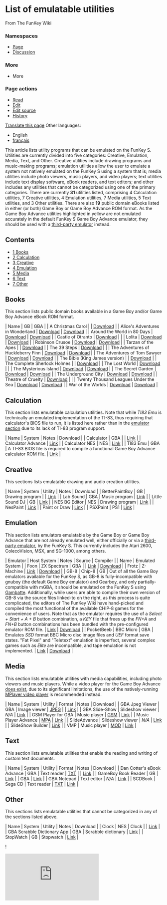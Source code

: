 # List of emulatable utilities

From The FunKey Wiki

### Namespaces

* [Page](/wiki/List_of_emulatable_utilities "View the content page [c]")
* [Discussion](/wiki/Talk:List_of_emulatable_utilities "Discussion about the content page [t]")

### More

* More

### Page actions

* [Read](/wiki/List_of_emulatable_utilities)
* [Edit](/w/index.php?title=List_of_emulatable_utilities&veaction=edit "Edit this page [v]")
* [Edit source](/w/index.php?title=List_of_emulatable_utilities&action=edit "Edit this page [e]")
* [History](/w/index.php?title=List_of_emulatable_utilities&action=history "Past revisions of this page [h]")

[Translate this page](/w/index.php?title=Special:Translate&group=page-List+of+emulatable+utilities&action=page&filter= "Special:Translate") Other languages:

* English
* [français](/wiki/List_of_emulatable_utilities/fr "Liste des utilitaires émulables (50% translated)")

This article lists utility programs that can be emulated on the FunKey S. Utilities are currently divided into five categories: Creative, Emulation, Media, Text, and Other. Creative utilities include drawing programs and music-making programs; emulation utilities allow the user to emulate a system not natively emulated on the FunKey S using a system that is; media utilities include photo viewers, music players, and video players; text utilities include text display software, eBook readers, and text editors; and other includes any utilities that cannot be categorized using one of the primary categories. There are currently **31** utilities listed, comprising 4 Calculation utilities, 7 Creative utilities, 4 Emulation utilities, 7 Media utilities, 5 Text utilities, and 3 Other utilities. There are also **19** public domain eBooks listed in either (or both) Game Boy or Game Boy Advance ROM format. As the Game Boy Advance utilities highlighted in yellow are not emulated accurately in the default FunKey S Game Boy Advance emulator, they should be used with a [third-party emulator](/wiki/List_of_third-party_OPK_applications#Emulators "List of third-party OPK applications") instead.

## Contents

* [1 Books](#books)
* [2 Calculation](#calculation)
* [3 Creative](#creative)
* [4 Emulation](#emulation)
* [5 Media](#media)
* [6 Text](#text)
* [7 Other](#other)

## Books

This section lists public domain books available in a Game Boy and/or Game Boy Advance eBook ROM format.

| Name | GB | GBA |
| A Christmas Carol |  | [Download](https://static.miraheze.org/funkeywiki/f/fc/Dickens_-_A_Christmas_Carol.gba) |
| Alice's Adventures in Wonderland | [Download](https://static.miraheze.org/funkeywiki/a/a0/Carroll_-_Alice%27s_Adventures_in_Wonderland.gb) | [Download](https://static.miraheze.org/funkeywiki/b/be/Carroll_-_Alice%27s_Adventures_in_Wonderland.gba) |
| Around the World in 80 Days | [Download](https://static.miraheze.org/funkeywiki/4/45/Verne_-_Around_the_World_in_80_Days.gb) | [Download](https://static.miraheze.org/funkeywiki/5/54/Verne_-_Around_the_World_in_80_Days.gba) |
| Castle of Otranto | [Download](https://static.miraheze.org/funkeywiki/1/1a/Walpole_-_Castle_of_Otranto.gb) |  |
| Lolita | [Download](https://static.miraheze.org/funkeywiki/a/a8/Nabokov_-_Lolita.gb) | [Download](https://static.miraheze.org/funkeywiki/6/6c/Nabokov_-_Lolita.gba) |
| Robinson Crusoe | [Download](https://static.miraheze.org/funkeywiki/e/e6/Defoe_-_Robinson_Crusoe.gb) | [Download](https://static.miraheze.org/funkeywiki/7/7a/Defoe_-_Robinson_Crusoe.gba) |
| Tarzan of the Apes |  | [Download](https://static.miraheze.org/funkeywiki/5/5d/Burroughs_-_Tarzan_of_the_Apes.gba) |
| The 39 Steps | [Download](https://static.miraheze.org/funkeywiki/9/9a/Buchan_-_The_39_Steps.gb) |  |
| The Adventures of Huckleberry Finn | [Download](https://static.miraheze.org/funkeywiki/1/1a/Twain_-_The_Adventures_of_Huckleberry_Finn.gb) | [Download](https://static.miraheze.org/funkeywiki/7/75/Twain_-_The_Adventures_of_Huckleberry_Finn.gba) |
| The Adventures of Tom Sawyer | [Download](https://static.miraheze.org/funkeywiki/4/4c/Twain_-_The_Adventures_of_Tom_Sawyer.gb) | [Download](https://static.miraheze.org/funkeywiki/f/ff/Twain_-_The_Adventures_of_Tom_Sawyer.gba) |
| The Bible (King James version) |  | [Download](https://static.miraheze.org/funkeywiki/9/91/The_Bible_%28King_James_Version%29.gba) |
| The Complete Sherlock Holmes |  | [Download](https://static.miraheze.org/funkeywiki/9/9b/Doyle_-_The_Complete_Sherlock_Holmes.gba) |
| The Lost World | [Download](https://static.miraheze.org/funkeywiki/0/01/Doyle_-_The_Lost_World.gb) |  |
| The Mysterious Island | [Download](https://static.miraheze.org/funkeywiki/e/e8/Verne_-_The_Mysterious_Island.gb) | [Download](https://static.miraheze.org/funkeywiki/0/0a/Verne_-_The_Mysterious_Island.gba) |
| The Secret Garden | [Download](https://static.miraheze.org/funkeywiki/c/c3/Burnett_-_The_Secret_Garden.gb) | [Download](https://static.miraheze.org/funkeywiki/1/12/Burnett_-_The_Secret_Garden.gba) |
| The Underground City | [Download](https://static.miraheze.org/funkeywiki/d/d2/Verne_-_The_Underground_City.gb) | [Download](https://static.miraheze.org/funkeywiki/7/7e/Verne_-_The_Underground_City.gba) |
| Theatre of Cruelty | [Download](https://static.miraheze.org/funkeywiki/2/21/Pratchett_-_Theatre_of_Cruelty.gb) |  |
| Twenty Thousand Leagues Under the Sea | [Download](https://static.miraheze.org/funkeywiki/0/06/Verne_-_Twenty_Thousand_Leagues_Under_The_Sea.gb) | [Download](https://static.miraheze.org/funkeywiki/5/59/Verne_-_Twenty_Thousand_Leagues_Under_The_Sea.gba) |
| War of the Worlds | [Download](https://static.miraheze.org/funkeywiki/5/58/Wells_-_War_of_the_Worlds.gb) | [Download](https://static.miraheze.org/funkeywiki/e/e4/Wells_-_War_of_the_Worlds.gba) |

## Calculation

This section lists emulatable calculation utilities. Note that while _TI83 Emu_ is technically an emulated implementation of the TI-83, thus requiring that calculator's BIOS file to run, it is listed here rather than in the [emulator section](#emulation) due to its lack of TI-83 program support.

| Name | System | Notes | Download |
| Calculator | GBA |  | [Link](https://sites.google.com/site/komojo/Calculator.zip) |
| Calculator Advance | [Link](https://www.gbadev.org/demos.php?showinfo=277) |
| Calculator NES | NES | [Link](https://wendelscardua.itch.io/nes-calculator) |
| TI83 Emu | GBA | A TI-83 BIOS file is required to compile a functional Game Boy Advance calculator ROM file. | [Link](https://pdroms.de/files/nintendo-gameboyadvance-gba/ti83-emu-v0-01) |

## Creative

This sections lists emulatable drawing and audio creation utilities.

| Name | System | Utility | Notes | Download |
| BetterPaintBoy | GB | Drawing program |  | [Link](https://www.reddit.com/r/Gameboy/comments/7rjh9n/home_brew_made_a_paint_for_dmg_link_to_the_rom/) |
| Lab Sound | GBA | Music program | [Link](https://pdroms.de/files/nintendo-gameboyadvance-gba/lab-sound) |
| Little Sound DJ | GB | [Link](https://www.littlesounddj.com/lsd/index.php) |
| NES BG Editor | NES | Drawing program | [Link](https://github.com/pinobatch/nesbgeditor#nes-graphics-editor) |
| NesPaint | [Link](https://hundredrabbits.itch.io/nespaint) |
| Paint or Draw | [Link](https://www.romhacking.net/homebrew/69/) |
| PSXPaint | PS1 | [Link](https://www.psx-place.com/threads/psxpaint.11109/) |

## Emulation

This section lists emulators emulatable by the Game Boy or Game Boy Advance that are not already emulated well, either officially or via a [third-party emulator](/wiki/List_of_third-party_OPK_applications#Emulators "List of third-party OPK applications"), by the FunKey S. This currently includes the Atari 2600, ColecoVision, MSX, and SG-1000, among others.

| Emulator | Host System | Notes | Source | Compiler |
| Name | Emulated System |
| Foon | ZX Spectrum | GBA |  | [Link](http://www.codepuppies.com/ben/sens/gba/mirror/about.html) | [Download](https://static.miraheze.org/funkeywiki/a/a0/Foon.zip) |
| Frotz | Z-Machine | [Link](https://www.ifarchive.org/indexes/if-archiveXinfocomXinterpretersXfrotz.html) | [Download](https://static.miraheze.org/funkeywiki/7/7d/Frotz.zip) |
| GB-8 | Chip-8 | GB | Out of all the Game Boy emulators available for the FunKey S, as GB-8 is fully-incompatible with gnuboy (the default Game Boy emulator) and Gearboy, and only partially-compatible with mGBA, it should be emulated on the FunKey S using [Gambatte](/wiki/List_of_third-party_OPK_applications#Emulators "List of third-party OPK applications"). Additionally, while users are able to compile their own version of GB-8 via the source files linked-to on the right, as this process is quite complicated, the editors of The FunKey Wiki have hand-picked and compiled the most functional of the available CHIP-8 games for the convenience of users. Note that as the emulator requires the use of a _Select + Start + A + B_ button combination, a _KEY_ file that frees up the _FN+A_ and _FN+B_ button combinations has been bundled with the pre-configured emulator ROM file. | [Link](https://github.com/Hacktix/GB-8) | [Download](https://static.miraheze.org/funkeywiki/b/bd/GB-8.zip) |
| PocketBeeb | BBC Micro | GBA | Emulates _SSD_ format BBC Micro disc image files and _UEF_ format save states. "Fat Pixel" and "Teletext" emulation is imperfect, several complex games such as _Elite_ are incompatible, and tape emulation is not implemented. | [Link](https://pdroms.de/files/nintendo-gameboyadvance-gba/pocket-beeb-v1-01) | [Download](https://static.miraheze.org/funkeywiki/a/a0/PocketBeeb.zip) |

## Media

This section lists emulatable utilities with media capabilities, including photo viewers and music players. While a video player for the Game Boy Advance [does exist](http://www.gameboy-advance.net/video/), due to its significant limitations, the use of the natively-running [MPlayer video player](/wiki/List_of_third-party_OPK_applications#Applications "List of third-party OPK applications") is recommended instead.

| Name | System | Utility | Format | Notes | Download |
| GBA Jpeg Viewer | GBA | Image viewer | <u>JPEG</u> |  | [Link](http://www.caimans.net/gba/) |
| GBA Slide-Show | Slideshow viewer | _N/A_ | [Link](https://www.gbadev.org/demos.php?showinfo=494) |
| GSM Player for GBA | Music player | <u>GSM</u> | [Link](http://pineight.com/gba/gsm/) |
| Music Player Advance | <u>MPA</u> | [Link](http://www.gameboy-advance.net/emulated/musicplayer_advance_gba_mp3.htm) |
| SlideAdvance | Slideshow viewer | _N/A_ | [Link](http://www.gameboy-advance.net/emulated/gba_slide_show.htm) |
| SlideShow Builder | [Link](http://www.gameboy-advance.net/emulated/gba_slide_show.htm) |
| VMP | Music player | <u>MOD</u> | [Link](https://gbatemp.net/download/mod-player-for-gba-vmp.32168/) |

## Text

This section lists emulatable utilities that enable the reading and writing of custom text documents.

| Name | System | Utility | Format | Notes | Download |
| Dan Cotter's eBook Advance | GBA | Text reader | <u>TXT</u> |  | [Link](https://gbatemp.net/download/dan-cotters-ebook-advance.22900/) |
| GameBoy Book Reader | GB | [Link](http://www.mqp.com/fun/) |
| GBA | [Link](http://www.mqp.com/fun/) |
| GBA Notepad | Text editor | _N/A_ | [Link](https://www.gbadev.org/demos.php?showinfo=1378) |
| SCDBook | Sega CD | Text reader | <u>TXT</u> | [Link](https://sourceforge.net/projects/scdbook/) |

## Other

This sections lists emulatable utilities that cannot be categorized in any of the sections listed above.

| Name | System | Utility | Notes | Download |
| Clock | NES | Clock |  | [Link](https://pdroms.de/files/nintendo-nintendoentertainmentsystem-nes-famicom-fc/clock) |
| GBA Scrabble Dictionary App | GBA | Scrabble dictionary | [Link](https://www.gbadev.org/demos.php?showinfo=545) |
| StopWatch | GB | Stopwatch | [Link](https://www.nesworld.com/gb/homebrew/application/stopwatch-v1.zip) |

!



![](https://matomo.miraheze.org/matomo.php?idsite=6355&rec=1&action_name=List_of_emulatable_utilities)
